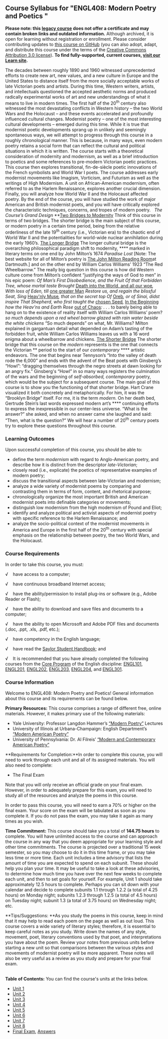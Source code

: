 Course Syllabus for "ENGL408: Modern Poetry and Poetics "
---------------------------------------------------------

**Please note: this [legacy course](https://sayloracademy.zendesk.com/hc/en-us/articles/206089967) does not offer a certificate and may contain 
broken links and outdated information.** Although archived, it is open 
for learning without registration or enrollment. Please consider contributing 
updates to [this course on GitHub](https://github.com/saylordotorg/course_engl408) 
(you can also adopt, adapt, and distribute this course under the terms of 
the [Creative Commons Attribution 3.0 license](http://creativecommons.org/licenses/by/3.0/)). **To find fully-supported, current courses, [visit our 
Learn site](https://learn.saylor.org).**

The decades between roughly 1890 and 1960 witnessed unprecedented
efforts to create new art, new values, and a new culture in Europe and
the United States to distance itself from the more socially acceptable
works of late Victorian poets and artists. During this time, Western
writers, artists, and intellectuals questioned the accepted aesthetic
norms and produced radically experimental works of art and new
understandings of what it means to live in modern times. The first half
of the 20<sup>th</sup> century also witnessed the most devastating
conflicts in Western history – the two World Wars and the Holocaust –
and these events accelerated and profoundly influenced cultural changes.
Modernist poetry – one of the most interesting cultural developments –
emerged during this time. While it is true that modernist poetic
developments sprang up in unlikely and seemingly spontaneous ways, we
will attempt to progress through this course in a roughly chronological
manner. This is because, in many ways, even modern poetry retains a
social form that can reflect the cultural and political situations in
which it is written. The course starts with a theoretical consideration
of modernity and modernism, as well as a brief introduction to poetics
and some references to pre-modern Victorian poetic practices. This
course then explores transitional, fin-de-siècle poetic innovations of
the French symbolists and World War I poets. The course addresses early
modernist movements like Imagism, Vorticism, and Futurism as well as the
writings of High Modernism. A unit on African-American modernism, often
referred to as the Harlem Renaissance, explores another crucial
dimension. Finally, you will analyze how World War II and the Holocaust
affected poetry. By the end of the course, you will have studied the
work of major American and British modernist poets, and you will have
critically explored the characteristic techniques, concerns, and tropes
of modern poetry.   *The Course’s Grand Design* **<span
style="text-decoration: underline;">Two Bridges to Modernity</span>
Think of this course in terms of two bridges. The shorter bridge is the
main subject of this course, or modern poetry in a certain time period,
being from the relative orderliness of the late 19<sup>th</sup> century
(i.e., Victorian era) to the chaotic end of World War II and the
potentialities for world-wide nuclear annihilation during the early
1960’s. <span style="text-decoration: underline;">The Longer
Bridge</span> The longer cultural bridge is the overarching
philosophical paradigm shift to modernity, **** marked in literary terms
on one end by John Milton’s 1674 *Paradise Lost* [Note: The best website
for all of Milton’s poetry is [The John Milton Reading
Room](http://www.dartmouth.edu/~milton/reading_room/contents/index.shtml)at
Dartmouth.] and on the other end by William Carlos Williams’ 1923 “The
Red Wheelbarrow.” The really big question in this course is how did
Western culture come from Milton’s confident “justifying the ways of God
to men” in his epic poem: *Of Man’s First Disobedience, and the Fruit Of
that Forbidden Tree, whose mortal taste Brought* [Death into the World,
and all our
woe](http://www.dartmouth.edu/~milton/reading_room/pl/book_1/notes.shtml#_blank)*,
With loss of Eden, till* [one greater
Man](http://www.dartmouth.edu/~milton/reading_room/pl/book_1/notes.shtml#_blank)
*Restore us, and regain the blissful Seat, Sing* [Heav'nly
Muse](http://www.dartmouth.edu/~milton/reading_room/pl/book_1/notes.shtml#_blank)*,
that on the secret top Of*
[Oreb](http://www.dartmouth.edu/~milton/reading_room/pl/book_1/notes.shtml#_blank)*,
or of Sinai, didst inspire That Shepherd, who first taught the* [chosen
Seed](http://www.dartmouth.edu/~milton/reading_room/pl/book_1/notes.shtml#_blank)*,*
[In the
Beginning](http://www.dartmouth.edu/~milton/reading_room/pl/book_1/notes.shtml#_blank)
*how the Heav'ns and Earth Rose* [out of
Chaos](http://www.dartmouth.edu/~milton/reading_room/pl/book_1/notes.shtml#_blank)*:
. . .* to barely being able to hang on to the existence of reality
itself with William Carlos Williams’ poem? *so much depends* *upon* *a
red wheel barrow* *glazed with rain water* *beside the white chickens*
“So much depends” on what, Mr. Williams? Milton explained in gargantuan
detail what depended on Adam’s tasting of the forbidden fruit, while
William Carlos Williams leaves us with a 16 word enigma about a
wheelbarrow and chickens. <span style="text-decoration: underline;">The
Shorter Bridge</span> The shorter bridge that this course on the
*modern* represents is the one that connects the Victorian ** period to
the start of our *contemporary* **** artistic endeavors. The one that
begins near Tennyson’s “Into the valley of death rode the 6,000” and
ends with the advent of the Beat poets with Ginsberg’s “Howl”: “dragging
themselves through the negro streets at dawn looking for an angry fix.”
Ginsberg's “Howl” in so many ways registers the culmination of the wars
and the beginning of *self-absorbed, contemporary* poetry, which would
be the subject for a subsequent course. The main goal of this course is
to show you the functioning of that shorter bridge. Hart Crane
visualized it both concretely and metaphorically. For him, it was the
“Brooklyn Bridge” itself. For me, it is the term *modern.* On her death
bed, Gertrude Stein’s last words expressed modern art’s **** continuing
efforts to express the inexpressible in our center-less universe. “What
is the answer?” she asked, and when no answer came she laughed and said:
“Then, what is the question?” We will hear a number of 20<sup>th</sup>
century poets try to explore these questions throughout this course.

### Learning Outcomes

Upon successful completion of this course, you should be able to:

-   define the term *modernism* with regard to Anglo-American poetry,
    and describe how it is distinct from the descriptor
    *late-Victorian*;
-   closely read (i.e., explicate) the poetics of representative
    examples of modern poetry;
-   discuss the transitional aspects between late-Victorian and
    modernism;
-   analyze a wide variety of modernist poems by comparing and
    contrasting them in terms of form, content, and rhetorical purpose;
-   chronologically organize the most important British and American
    modernist poets into definable categories or movements;
-   distinguish low modernism from the high modernism of Pound and
    Eliot;
-   identify and analyze political and activist aspects of modernist
    poetry with specific reference to the Harlem Renaissance; and
-   analyze the socio-political context of the modernist movements in
    America and Europe in the first half of the 20<sup>th</sup> century
    with special emphasis on the relationship between poetry, the two
    World Wars, and the Holocaust.

### Course Requirements

In order to take this course, you must:  
  
 √    have access to a computer;  
  
 √    have continuous broadband Internet access;  
  
 √    have the ability/permission to install plug-ins or software (e.g.,
Adobe Reader or Flash);  
  
 √    have the ability to download and save files and documents to a
computer;  
  
 √    have the ability to open Microsoft and Adobe PDF files and
documents (.doc, .ppt, .xls, .pdf, etc.);  
  
 √    have competency in the English language;  
  
 √    have read the [Saylor Student
Handbook](http://www.saylor.org/site/wp-content/uploads/2012/05/Saylor-StudentHandbook.pdf);
and  
  
 √    It is recommended that you have already completed the following
courses from the [Core
Program](http://www.saylor.org/majors/english/) of the English
discipline: [ENGL101](http://www.saylor.org/courses/engl101/),
[ENGL201](http://www.saylor.org/courses/engl201/),
[ENGL202](http://www.saylor.org/courses/engl202/),
[ENGL203](http://www.saylor.org/courses/engl203/),
[ENGL204](http://www.saylor.org/courses/engl204/), and
[ENGL301](http://www.saylor.org/courses/engl301/).

### Course Information

Welcome to ENGL408: Modern Poetry and Poetics! General information about
this course and its requirements can be found below.  
  
 **Primary Resources:** This course comprises a range of different free,
online materials. However, it makes primary use of the following
materials:

-   Yale University: Professor Langdon Hammer’s [“Modern
    Poetry”](http://oyc.yale.edu/english/engl-310) Lectures
-   University of Illinois at Urbana-Champaign: English Department’s
    [“Modern American
    Poetry”](http://www.english.illinois.edu/maps/index.htm)
-   University of Pennsylvania: Dr. Al Filreis’ [“Modern and
    Contemporary American
    Poetry”](http://writing.upenn.edu/~afilreis/88/home.html)

**Requirements for Completion:**In order to complete this course, you
will need to work through each unit and all of its assigned materials.
You will also need to complete:

-   The Final Exam

Note that you will only receive an official grade on your final exam.
However, in order to adequately prepare for this exam, you will need to
study all of the resources and analyze the poems in this course.  
  
 In order to pass this course, you will need to earn a 70% or higher on
the final exam. Your score on the exam will be tabulated as soon as you
complete it. If you do not pass the exam, you may take it again as many
times as you wish.  
  
 **Time Commitment:** This course should take you a total of **144.75
hours** to complete. You will have unlimited access to the course and
can approach the course in any way that you deem appropriate for your
learning style and other time commitments. The course is projected over
a traditional 15 week semester, so you may choose to do it in this time
frame, or you may take less time or more time. Each unit includes a time
advisory that lists the amount of time you are expected to spend on each
subunit. These should help you plan your time. It may be useful to take
a look at these advisories, to determine how much time you have over the
next few weeks to complete each unit, and then to set goals for
yourself. For example, Unit 1 should take approximately 12.5 hours to
complete. Perhaps you can sit down with your calendar and decide to
complete subunits 1.1 through 1.2.2 (a total of 4.25 hours) on Monday
night; subunits 1.2.3 through 1.2.5 (a total of 4.5 hours) on Tuesday
night; subunit 1.3 (a total of 3.75 hours) on Wednesday night; etc.  
  
 **Tips/Suggestions: **As you study the poems in this course, keep in
mind that it may help to read each poem on the page as well as out loud.
This course covers a wide variety of literary styles; therefore, it is
essential to keep careful notes as you study. Write down the names of
any style, movement, poet, literary conventions used by that poet, and
interpretations you have about the poem. Review your notes from previous
units before starting a new unit so that comparisons between the various
styles and movements of modernist poetry will be more apparent. These
notes will also be very useful as a review as you study and prepare for
your final exam.  
    

**Table of Contents:** You can find the course's units at the links below.

- [Unit 1](https://legacy.saylor.org/engl408/Unit01/)
- [Unit 2](https://legacy.saylor.org/engl408/Unit02/)
- [Unit 3](https://legacy.saylor.org/engl408/Unit03/)
- [Unit 4](https://legacy.saylor.org/engl408/Unit04/)
- [Unit 5](https://legacy.saylor.org/engl408/Unit05/)
- [Unit 6](https://legacy.saylor.org/engl408/Unit06/)
- [Unit 7](https://legacy.saylor.org/engl408/Unit07/)
- [Unit 8](https://legacy.saylor.org/engl408/Unit08/)
- [Final Exam](http://saylordotorg.github.io/LegacyExams/ENGL/ENGL408/ENGL408-FinalExam.html), [Answers](http://saylordotorg.github.io/LegacyExams/ENGL/ENGL408/ENGL408-FinalExam-Answers.html)
